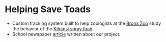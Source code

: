 # Helping Save Toads
- Custom tracking system built to help zoologists at the [Bronx Zoo](https://en.wikipedia.org/wiki/Bronx_Zoo) study the behavior of the [Kihansi spray toad](https://en.wikipedia.org/wiki/Kihansi_spray_toad).
- School newspaper [article](https://news.fordham.edu/science/students-use-gaming-technology-to-track-endangered-toads/) written about our project.
